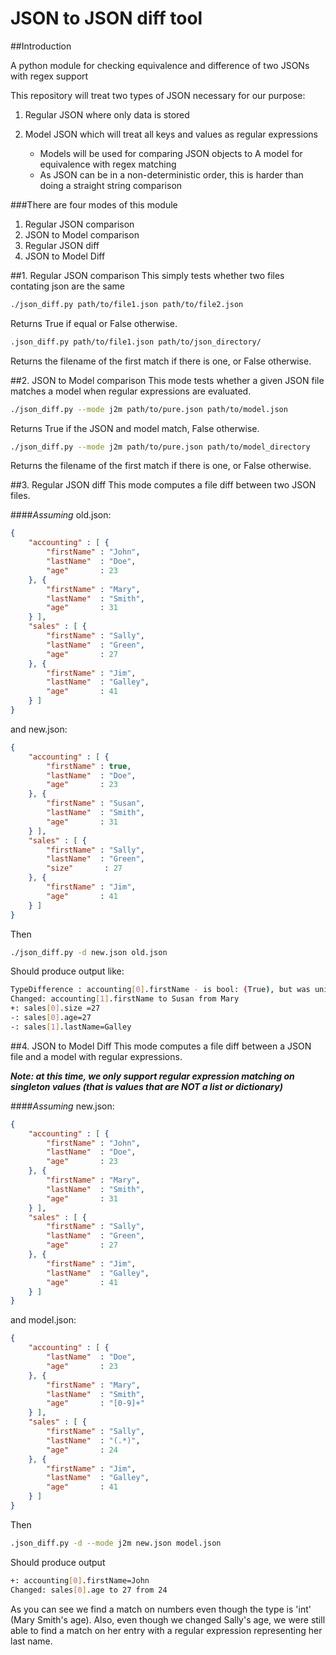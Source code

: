 JSON to JSON diff tool
=================

##Introduction

A python module for checking equivalence and difference of two JSONs with regex support

This repository will treat two types of JSON necessary for our purpose:

1. Regular JSON where only data is stored

2. Model JSON which will treat all keys and values as regular expressions
    * Models will be used for comparing JSON objects to A model for 
        equivalence with regex matching
    * As JSON can be in a non-deterministic order, this is harder 
        than doing a straight string comparison
    
###There are four modes of this module

1. Regular JSON comparison
2. JSON to Model comparison
3. Regular JSON diff
4. JSON to Model Diff

##1. Regular JSON comparison
This simply tests whether two files contating json are the same
```bash
./json_diff.py path/to/file1.json path/to/file2.json
```
Returns True if equal or False otherwise.

```bash
.json_diff.py path/to/file1.json path/to/json_directory/
```
Returns the filename of the first match if there is one, or False otherwise.


##2. JSON to Model comparison
This mode tests whether a given JSON file matches a model when regular expressions are evaluated.
```bash
./json_diff.py --mode j2m path/to/pure.json path/to/model.json
```
Returns True if the JSON and model match, False otherwise.

```bash
./json_diff.py --mode j2m path/to/pure.json path/to/model_directory
```
Returns the filename of the first match if there is one, or False otherwise.


##3. Regular JSON diff
This mode computes a file diff between two JSON files.

####*Assuming*
old.json:
```json
{
    "accounting" : [ {
        "firstName" : "John",
        "lastName"  : "Doe",
        "age"       : 23
    }, {
        "firstName" : "Mary",
        "lastName"  : "Smith",
        "age"       : 31
    } ],
    "sales" : [ {
        "firstName" : "Sally",
        "lastName"  : "Green",
        "age"       : 27
    }, {
        "firstName" : "Jim",
        "lastName"  : "Galley",
        "age"       : 41
    } ]
}
```

and new.json:
```json
{
    "accounting" : [ {
        "firstName" : true,
        "lastName"  : "Doe",
        "age"       : 23
    }, {
        "firstName" : "Susan",
        "lastName"  : "Smith",
        "age"       : 31
    } ],
    "sales" : [ {
        "firstName" : "Sally",
        "lastName"  : "Green",
        "size"       : 27
    }, {
        "firstName" : "Jim",
        "age"       : 41
    } ]
}
```
Then
```bash
./json_diff.py -d new.json old.json
```
Should produce output like:
```bash
TypeDifference : accounting[0].firstName - is bool: (True), but was unicode: (John)
Changed: accounting[1].firstName to Susan from Mary
+: sales[0].size =27
-: sales[0].age=27
-: sales[1].lastName=Galley
```


##4. JSON to Model Diff
This mode computes a file diff between a JSON file and a model with regular expressions. 

***Note: at this time, we only support regular expression matching on singleton values (that is values that are NOT a list or dictionary)***

####*Assuming*
new.json:
```json
{
    "accounting" : [ {
        "firstName" : "John",
        "lastName"  : "Doe",
        "age"       : 23
    }, {
        "firstName" : "Mary",
        "lastName"  : "Smith",
        "age"       : 31
    } ],
    "sales" : [ {
        "firstName" : "Sally",
        "lastName"  : "Green",
        "age"       : 27
    }, {
        "firstName" : "Jim",
        "lastName"  : "Galley",
        "age"       : 41
    } ]
}
```

and model.json:
```json
{
    "accounting" : [ {
        "lastName"  : "Doe",
        "age"       : 23
    }, {
        "firstName" : "Mary",
        "lastName"  : "Smith",
        "age"       : "[0-9]+"
    } ],
    "sales" : [ {
        "firstName" : "Sally",
        "lastName"  : "(.*)",
        "age"       : 24
    }, {
        "firstName" : "Jim",
        "lastName"  : "Galley",
        "age"       : 41
    } ]
}
```

Then
```bash
.json_diff.py -d --mode j2m new.json model.json
```

Should produce output
```bash
+: accounting[0].firstName=John
Changed: sales[0].age to 27 from 24
```

As you can see we find a match on numbers even though the type is 'int' (Mary Smith's age). Also, even though we changed Sally's age, we were still able to find a match on her entry with a regular expression representing her last name.

